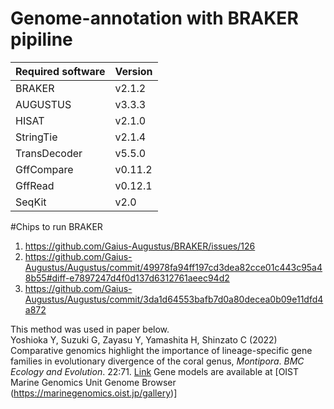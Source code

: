 # Genome-annotation with BRAKER pipiline

|Required software|Version|
|---|---|
|BRAKER|v2.1.2|
|AUGUSTUS|v3.3.3|
|HISAT|v2.1.0|
|StringTie|v2.1.4|
|TransDecoder|v5.5.0|
|GffCompare|v0.11.2|
|GffRead|v0.12.1|
|SeqKit|v2.0|

#Chips to run BRAKER  
1. https://github.com/Gaius-Augustus/BRAKER/issues/126  
2. https://github.com/Gaius-Augustus/Augustus/commit/49978fa94ff197cd3dea82cce01c443c95a48b55#diff-e7897247d4f0d137d6312761aeec94d2  
3. https://github.com/Gaius-Augustus/Augustus/commit/3da1d64553bafb7d0a80decea0b09e11dfd4a872  

This method was used in paper below.  
Yoshioka Y, Suzuki G, Zayasu Y, Yamashita H, Shinzato C (2022) Comparative genomics highlight the importance of lineage-specific gene families in evolutionary divergence of the coral genus, _Montipora_. _BMC Ecology and Evolution_. 22:71. [Link](https://link.springer.com/article/10.1186/s12862-022-02023-8)
Gene models are available at [OIST Marine Genomics Unit Genome Browser (https://marinegenomics.oist.jp/gallery)]
